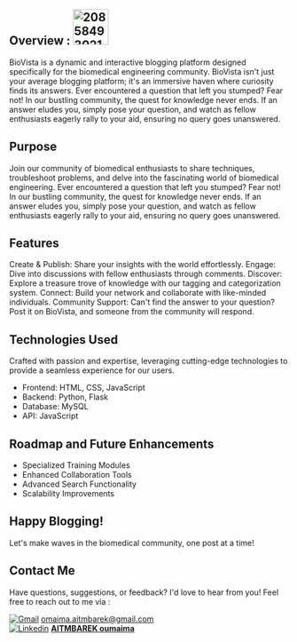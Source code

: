 ## Overview : <a href="https://imgbb.com/"><img style="width:4rem;" src="https://i.ibb.co/sJLwZWP/20858493021639586800-64.png" alt="20858493021639586800-64" border="0"></a>


BioVista is a dynamic and interactive blogging platform designed specifically for the biomedical engineering community. BioVista isn't just your average blogging platform; it's an immersive haven where curiosity finds its answers. Ever encountered a question that left you stumped? Fear not! In our bustling community, the quest for knowledge never ends. If an answer eludes you, simply pose your question, and watch as fellow enthusiasts eagerly rally to your aid, ensuring no query goes unanswered. 

## Purpose

Join our community of biomedical enthusiasts to share techniques, troubleshoot problems, and delve into the fascinating world of biomedical engineering. Ever encountered a question that left you stumped? Fear not! In our bustling community, the quest for knowledge never ends. If an answer eludes you, simply pose your question, and watch as fellow enthusiasts eagerly rally to your aid, ensuring no query goes unanswered.

## Features

Create & Publish: Share your insights with the world effortlessly.
Engage: Dive into discussions with fellow enthusiasts through comments.
Discover: Explore a treasure trove of knowledge with our tagging and categorization system.
Connect: Build your network and collaborate with like-minded individuals.
Community Support: Can't find the answer to your question? Post it on BioVista, and someone from the community will respond.

## Technologies Used

Crafted with passion and expertise, leveraging cutting-edge technologies to provide a seamless experience for our users.
+ Frontend: HTML, CSS, JavaScript
+ Backend: Python, Flask
+ Database: MySQL
+ API: JavaScript

## Roadmap and Future Enhancements

+ Specialized Training Modules
+ Enhanced Collaboration Tools
+ Advanced Search Functionality
+ Scalability Improvements

## Happy Blogging!

Let's make waves in the biomedical community, one post at a time!

## Contact Me

Have questions, suggestions, or feedback? I'd love to hear from you! Feel free to reach out to me via :

[![Gmail](https://skillicons.dev/icons?i=gmail&theme=light)](https://google.com) omaima.aitmbarek@gmail.com <br/>
[![Linkedin](https://skillicons.dev/icons?i=linkedin&theme=light)](https://google.com)
 <b>[AITMBAREK oumaima](www.linkedin.com/in/aitmbarek-oumaima)</b><br/>




